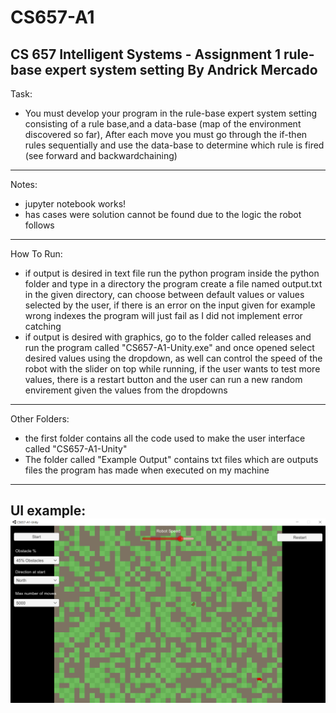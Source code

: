 # CS657-A1
CS 657 Intelligent Systems - Assignment 1 rule-base expert system setting
By Andrick Mercado
-----------------------------------------------------------------------------------------------
Task:
* You must develop your program in the rule-base expert system setting consisting of a rule 
base,and a data-base (map of the environment discovered so far), After each move you must go 
through the if-then rules sequentially and use the data-base to determine which rule is fired 
(see forward and backwardchaining)
-----------------------------------------------------------------------------------------------
Notes:
* jupyter notebook works!
* has cases were solution cannot be found due to the logic the robot follows
-----------------------------------------------------------------------------------------------
How To Run:

* if output is desired in text file run the python program inside the python folder and type 
in a directory the program create a file named output.txt in the given directory, can choose 
between default values or values selected by the user, if there is an error on the input given 
for example wrong indexes the program will just fail as I did not implement error catching
* if output is desired with graphics, go to the folder called releases and run the program 
called "CS657-A1-Unity.exe" and once opened select desired values using the dropdown, as well 
can control the speed of the robot with the slider on top while running, if the user wants
to test more values, there is a restart button and the user can run a new random envirement 
given the values from the dropdowns
-----------------------------------------------------------------------------------------------
Other Folders:
* the first folder contains all the code used to make the user interface called "CS657-A1-Unity"
* The folder called "Example Output" contains txt files which are outputs files the program has 
made when executed on my machine
-----------------------------------------------------------------------------------------------
UI example:
![alt text](https://github.com/Andrick-Mercado/CS657-A1/blob/main/Output%20Example/UIExample.PNG)
-----------------------------------------------------------------------------------------------
